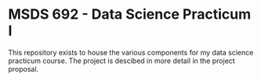 # MSDS 692 - Data Science Practicum I
This repository exists to house the various components for my data science practicum course. The project is descibed in more detail in the project proposal.
